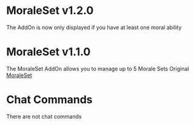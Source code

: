 # MoraleSet v1.2.0

The AddOn is now only displayed if you have at least one moral ability 

# MoraleSet v1.1.0

The MoraleSet AddOn allows you to manage up to 5 Morale Sets
Original [MoraleSet](https://tools.idrinth.de/addons/moraleset/)

# Chat Commands

There are not chat commands